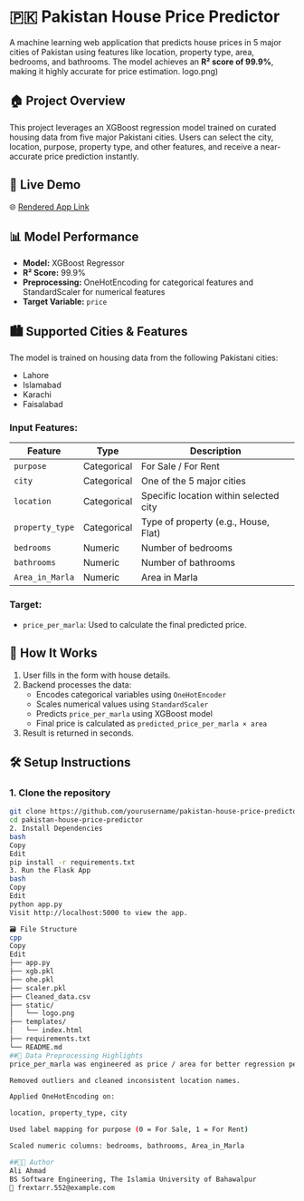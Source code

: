 # 🇵🇰 Pakistan House Price Predictor

A machine learning web application that predicts house prices in 5 major cities of Pakistan using features like location, property type, area, bedrooms, and bathrooms. The model achieves an **R² score of 99.9%**, making it highly accurate for price estimation.
logo.png)

## 🏠 Project Overview

This project leverages an XGBoost regression model trained on curated housing data from five major Pakistani cities. Users can select the city, location, purpose, property type, and other features, and receive a near-accurate price prediction instantly.

## 🚀 Live Demo

🌐 [Rendered App Link](https://your-render-link.com)

## 📊 Model Performance

- **Model:** XGBoost Regressor  
- **R² Score:** 99.9%  
- **Preprocessing:** OneHotEncoding for categorical features and StandardScaler for numerical features  
- **Target Variable:** `price`

## 🏙️ Supported Cities & Features

The model is trained on housing data from the following Pakistani cities:

- Lahore
- Islamabad
- Karachi
- Faisalabad

### Input Features:

| Feature         | Type        | Description |
|----------------|-------------|-------------|
| `purpose`       | Categorical | For Sale / For Rent |
| `city`          | Categorical | One of the 5 major cities |
| `location`      | Categorical | Specific location within selected city |
| `property_type` | Categorical | Type of property (e.g., House, Flat) |
| `bedrooms`      | Numeric     | Number of bedrooms |
| `bathrooms`     | Numeric     | Number of bathrooms |
| `Area_in_Marla` | Numeric     | Area in Marla |

### Target:

- `price_per_marla`: Used to calculate the final predicted price.

## 🧠 How It Works

1. User fills in the form with house details.
2. Backend processes the data:
   - Encodes categorical variables using `OneHotEncoder`
   - Scales numerical values using `StandardScaler`
   - Predicts `price_per_marla` using XGBoost model
   - Final price is calculated as `predicted_price_per_marla × area`
3. Result is returned in seconds.

## 🛠️ Setup Instructions

### 1. Clone the repository

```bash
git clone https://github.com/yourusername/pakistan-house-price-predictor.git
cd pakistan-house-price-predictor
2. Install Dependencies
bash
Copy
Edit
pip install -r requirements.txt
3. Run the Flask App
bash
Copy
Edit
python app.py
Visit http://localhost:5000 to view the app.

🗃️ File Structure
cpp
Copy
Edit
├── app.py
├── xgb.pkl
├── ohe.pkl
├── scaler.pkl
├── Cleaned_data.csv
├── static/
│   └── logo.png
├── templates/
│   └── index.html
├── requirements.txt
└── README.md
##🧹 Data Preprocessing Highlights
price_per_marla was engineered as price / area for better regression performance.

Removed outliers and cleaned inconsistent location names.

Applied OneHotEncoding on:

location, property_type, city

Used label mapping for purpose (0 = For Sale, 1 = For Rent)

Scaled numeric columns: bedrooms, bathrooms, Area_in_Marla

##👨‍💻 Author
Ali Ahmad
BS Software Engineering, The Islamia University of Bahawalpur
📧 frextarr.552@example.com
